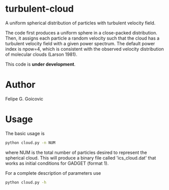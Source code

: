 # turbulent-cloud
A uniform spherical distribution of particles with turbulent velocity field.

The code first produces a uniform sphere in a close-packed distribution. Then, it
assigns each particle a random velocity such that the cloud has a turbulent velocity
field with a given power spectrum. The default power index is npow=4, which is
consistent with the observed velocity distribution of molecular clouds
(Larson 1981).

This code is **under development**.

# Author
Felipe G. Goicovic

# Usage

The basic usage is
```bash
python cloud.py -n NUM
```
where NUM is the total number of particles desired to represent the spherical cloud.
This will produce a binary file called 'ics_cloud.dat' that works as initial
conditions for GADGET (format 1).

For a complete description of parameters use
```bash
python cloud.py -h
```


